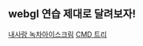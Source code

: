 ## webgl 연습 제대로 달려보자!

[내사랑 녹차아이스크림](https://seojinseojin.github.io/node_webgl_localstorage/front_practice/icecream/main.html)
[CMD 트리](https://seojinseojin.github.io/node_webgl_localstorage/front_practice/tree/main.html)
